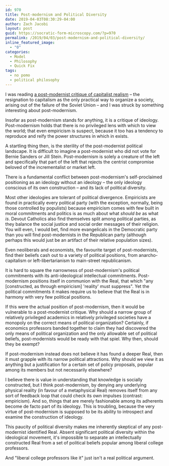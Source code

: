 ```yaml
---
id: 970
title: Post-modernism and Political Diversity
date: 2019-04-03T08:30:29-04:00
author: Zach Jacobi
layout: post
guid: https://socratic-form-microscopy.com/?p=970
permalink: /2019/04/03/post-modernism-and-political-diversity/
inline_featured_image:
  - "0"
categories:
  - Model
  - Philosophy
  - Quick Fix
tags:
  - no pomo
  - political philosophy
---
```


I was reading <a href="http://www.zero-books.net/books/capitalist-realism">a post-modernist critique of capitalist realism</a> – the resignation to capitalism as the only practical way to organize a society, arising out of the failure of the Soviet Union – and I was struck by something interesting about post-modernism.

Insofar as post-modernism stands for anything, it is a critique of ideology. Post-modernism holds that there is no privileged lens with which to view the world; that even empiricism is suspect, because it too has a tendency to reproduce and reify the power structures in which in exists.

A startling thing then, is the sterility of the post-modernist political landscape. It is difficult to imagine a post-modernist who did not vote for Bernie Sanders or Jill Stein. Post-modernism is solely a creature of the left and specifically that part of the left that rejects the centrist compromise beloved of the incrementalist or market left.

There is a fundamental conflict between post-modernism's self-proclaimed positioning as an ideology without an ideology – the only ideology conscious of its own construction – and its lack of political diversity.

Most other ideologies are tolerant of political divergence. Empiricists are found in practically every political party (with the exception, normally, being those controlled by populists) because empiricism comes with few built in moral commitments and politics is as much about what <em>should be</em> as what <em>is</em>. Devout Catholics also find themselves split among political parties, as they balance the social justice and social order messages of their religion. You will even, I would bet, find more evangelicals in the Democratic party than you will find post-modernists in the Republican party (although perhaps this would just be an artifact of their relative population sizes).

Even neoliberals and economists, the favourite target of post-modernists, find their beliefs cash out to a variety of political positions, from anarcho-capitalism or left-libertarianism to main-street republicanism.

It is hard to square the narrowness of post-modernism's political commitments with its anti-ideological intellectual commitments. Post-modernism positions itself in communion with the Real, that which "any [constructed, as through empiricism] 'reality' must suppress". Yet the political commitments it makes require us to believe that the Real is in harmony with very few political positions.

If this were the actual position of post-modernism, then it would be vulnerable to a post-modernist critique. Why should a narrow group of relatively privileged academics in relatively privileged societies have a monopoly on the correct means of political organization? Certainly, if economics professors banded together to claim they had discovered the only means of political organization and the only allowable set of political beliefs, post-modernists would be ready with that spiel. Why then, should they be exempt?

If post-modernism instead does not believe it has found a deeper Real, then it must grapple with its narrow political attractions. Why should we view it as anything but a justification for a certain set of policy proposals, popular among its members but not necessarily elsewhere?

I believe there is value in understanding that knowledge is socially constructed, but I think post-modernism, by denying any underlying physical reality (in favour of a metaphysical Real) removes itself from any sort of feedback loop that could check its own impulses (contrast: empiricism). And so, things that are merely fashionable among its adherents become de facto part of its ideology. This is troubling, because the very virtue of post-modernism is supposed to be its ability to introspect and examine the construction of ideology.

This paucity of political diversity makes me inherently skeptical of any post-modernist identified Real. Absent significant political diversity within the ideological movement, it's impossible to separate an intellectually constructed Real from a set of political beliefs popular among liberal college professors.

And "liberal college professors like it" just isn't a real political argument.
